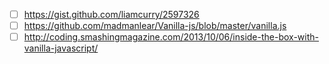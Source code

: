 - [ ] https://gist.github.com/liamcurry/2597326
- [ ] https://github.com/madmanlear/Vanilla-js/blob/master/vanilla.js
- [ ] http://coding.smashingmagazine.com/2013/10/06/inside-the-box-with-vanilla-javascript/
